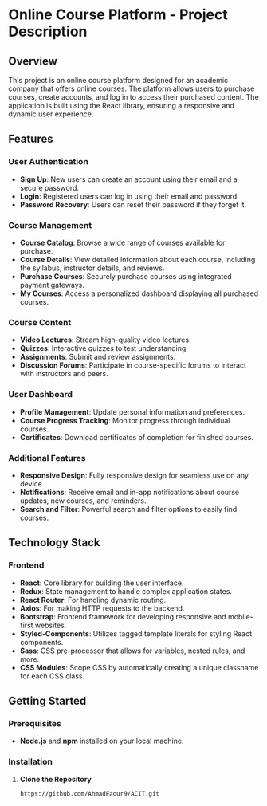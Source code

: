 # Online Course Platform - Project Description

## Overview

This project is an online course platform designed for an academic company that offers online courses. The platform allows users to purchase courses, create accounts, and log in to access their purchased content. The application is built using the React library, ensuring a responsive and dynamic user experience.

## Features

### User Authentication

- **Sign Up**: New users can create an account using their email and a secure password.
- **Login**: Registered users can log in using their email and password.
- **Password Recovery**: Users can reset their password if they forget it.

### Course Management

- **Course Catalog**: Browse a wide range of courses available for purchase.
- **Course Details**: View detailed information about each course, including the syllabus, instructor details, and reviews.
- **Purchase Courses**: Securely purchase courses using integrated payment gateways.
- **My Courses**: Access a personalized dashboard displaying all purchased courses.

### Course Content

- **Video Lectures**: Stream high-quality video lectures.
- **Quizzes**: Interactive quizzes to test understanding.
- **Assignments**: Submit and review assignments.
- **Discussion Forums**: Participate in course-specific forums to interact with instructors and peers.

### User Dashboard

- **Profile Management**: Update personal information and preferences.
- **Course Progress Tracking**: Monitor progress through individual courses.
- **Certificates**: Download certificates of completion for finished courses.

### Additional Features

- **Responsive Design**: Fully responsive design for seamless use on any device.
- **Notifications**: Receive email and in-app notifications about course updates, new courses, and reminders.
- **Search and Filter**: Powerful search and filter options to easily find courses.

## Technology Stack

### Frontend

- **React**: Core library for building the user interface.
- **Redux**: State management to handle complex application states.
- **React Router**: For handling dynamic routing.
- **Axios**: For making HTTP requests to the backend.
- **Bootstrap**: Frontend framework for developing responsive and mobile-first websites.
- **Styled-Components**: Utilizes tagged template literals for styling React components.
- **Sass**: CSS pre-processor that allows for variables, nested rules, and more.
- **CSS Modules**: Scope CSS by automatically creating a unique classname for each CSS class.

## Getting Started

### Prerequisites

- **Node.js** and **npm** installed on your local machine.

### Installation

1. **Clone the Repository**
   ```sh
   https://github.com/AhmadFaour9/ACIT.git
